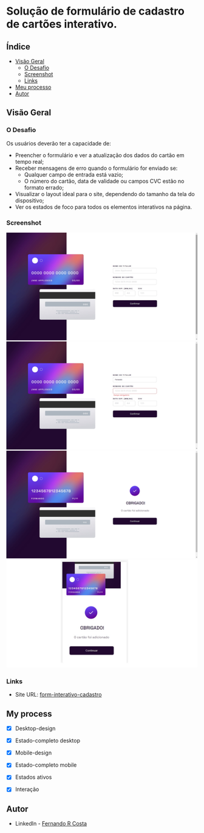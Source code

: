 # Solução de formulário de cadastro de cartões interativo.


## Índice

- [Visão Geral](#visao-geral)
  - [O Desafio](#o-desafio)
  - [Screenshot](#screenshot)
  - [Links](#links)
- [Meu processo](#meu-processo)
- [Autor](#autor)


## Visão Geral

### O Desafio

Os usuários deverão ter a capacidade de:

- Preencher o formulário e ver a atualização dos dados do cartão em tempo real;
- Receber mensagens de erro quando o formulário for enviado se:
   - Qualquer campo de entrada está vazio;
   - O número do cartão, data de validade ou campos CVC estão no formato errado;
- Visualizar o layout ideal para o site, dependendo do tamanho da tela do dispositivo;
- Ver os estados de foco para todos os elementos interativos na página.

### Screenshot

![Desktop-design](./screenshot/screenshot.jpg)
![Active-states](./screenshot/screenshot2.jpg)
![Complete-states](./screenshot/screenshot3.jpg)
![Mobile-design](./screenshot/screenshot4.jpg)

### Links

- Site URL: [form-interativo-cadastro](https://form-interativo-cadastro.vercel.app/)


## My process

- [x] Desktop-design
- [x] Estado-completo desktop
- [x] Mobile-design
- [x] Estado-completo mobile
- [x] Estados ativos
- [x] Interação


## Autor

- LinkedIn - [Fernando R Costa](https://www.linkedin.com/in/fernando-r-costa/)

